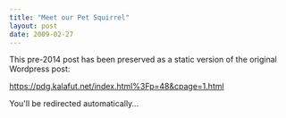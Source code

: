 ```yaml
---
title: "Meet our Pet Squirrel"
layout: post
date: 2009-02-27
---
```


This pre-2014 post has been preserved as a static version of the original Wordpress post:

https://pdg.kalafut.net/index.html%3Fp=48&cpage=1.html

You'll be redirected automatically...

<head>
  <meta http-equiv="refresh" content="5;url=https://pdg.kalafut.net/index.html%3Fp=48&cpage=1.html">
</head>

